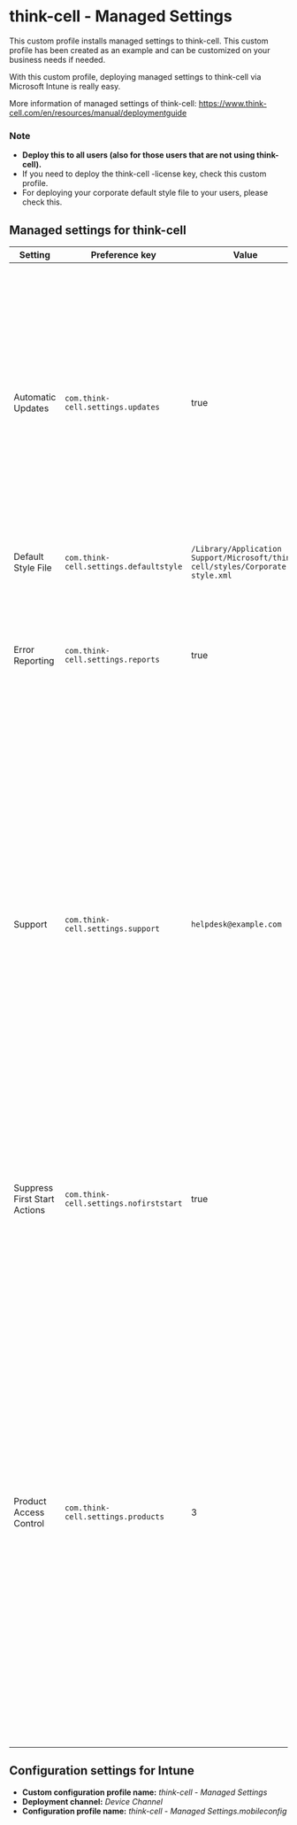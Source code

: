 # think-cell - Managed Settings
This custom profile installs managed settings to think-cell. This custom profile has been created as an example and can be customized on your business needs if needed.

With this custom profile, deploying managed settings to think-cell via Microsoft Intune is really easy.

More information of managed settings of think-cell: https://www.think-cell.com/en/resources/manual/deploymentguide

### Note  
- **Deploy this to all users (also for those users that are not using think-cell).** 
- If you need to deploy the think-cell -license key, check this custom profile.
- For deploying your corporate default style file to your users, please check this.

## Managed settings for think-cell
| Setting | Preference key| Value | Description |
| ------- | ------------- | ----- | ----------- |
| Automatic Updates | ``com.think-cell.settings.updates``| true | think-cell has built-in automatic update support. If automatic updates are enabled and PowerPoint is started, the software checks whether a new version is available. The user then has the option to either accept or delay the update.|
| Default Style File | ``com.think-cell.settings.defaultstyle``| ``/Library/Application Support/Microsoft/think-cell/styles/Corporate style.xml`` | N/A |
| Error Reporting | ``com.think-cell.settings.reports``| true | think-cell has built-in error reporting to help us find and fix bugs quickly. Here you can enable or disable this error reporting. |
| Support | ``com.think-cell.settings.support``| ```helpdesk@example.com``` | think-cell offers to send email to support whenever an error occurs, or whenever the user selects More - Request Support. Here you may change the default recipient for such support emails. think-cell uses Simple MAPI to send email, so the exact format of this address may depend on your email system. |
| Suppress First Start Actions | ``com.think-cell.settings.nofirststart``| true | Suppresses actions associated with the first start of think-cell, such as switching to the Insert ribbon and opening the Getting Started web page. |
| Product Access Control | ``com.think-cell.settings.products``| 3 | Controls access to the various think-cell products, on top of any restrictions imposed by the license key.<ul> 0. think-cell chart, layout and round</ul><ul>1. think-cell chart and layout</ul><ul>2. think-cell chart, layout, and round</ul><ul>3. think-cell chart, layout, and round  |

## Configuration settings for Intune
- **Custom configuration profile name:** *think-cell - Managed Settings*
- **Deployment channel:** *Device Channel*
- **Configuration profile name:** *think-cell - Managed Settings.mobileconfig*